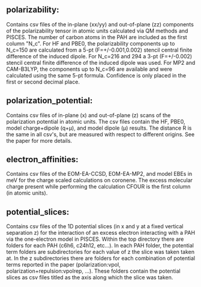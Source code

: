 ## polarizability:
Contains csv files of the in-plane (xx/yy) and out-of-plane (zz) components of the polarizability tensor in atomic units calculated via QM methods and PISCES.
The number of carbon atoms in the PAH are included as the first column "N_c".
For HF and PBE0, the polarizability components up to N_c=150 are calculated from a 5-pt (F=+/-0.001,0.002) stencil central finite difference of the induced dipole.
For N_c=216 and 294 a 3-pt (F=+/-0.002) stencil central finite difference of the induced dipole was used. 
For MP2 and CAM-B3LYP, the components up to N_c=96 are available and were calculated using the same 5-pt formula.
Confidence is only placed in the first or second decimal place. 

## polarization_potential: 
Contains csv files of in-plane (x) and out-of-plane (z) scans of the polarization potential in atomic units.
The csv files contain the HF, PBE0, model charge+dipole (q+µ), and model dipole (µ) results. 
The distance R is the same in all csv's, but are measured with respect to different origins. 
See the paper for more details. 

## electron_affinities:
Contains csv files of the EOM-EA-CCSD, EOM-EA-MP2, and model EBEs in meV for the charge scaled calculations on coronene. 
The excess molecular charge present while performing the calculation CFOUR is the first column (in atomic units).

## potential_slices:
Contains csv files of the 1D potential slices (in x and y at a fixed vertical separation z) for the interaction of an excess electron interacting with a PAH via the one-electron model in PISCES.
Within the top directory there are folders for each PAH (c6h6, c24h12, etc...).
In each PAH folder, the potential term folders are subdirectories for each value of z the slice was taken taken at.
In the z subdirectories there are folders for each combination of potential terms reported in the paper (polarization:vpol, polarization+repulsion:vpolrep, ...).
These folders contain the potential slices as csv files titled as the axis along which the slice was taken.


